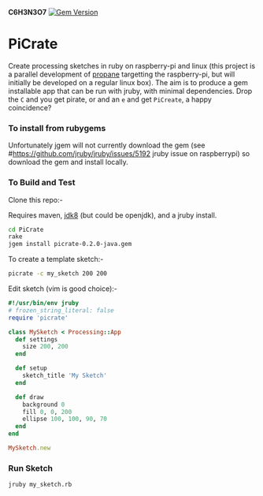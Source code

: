 __C6H3N3O7__ [![Gem Version](https://badge.fury.io/rb/picrate.svg)](https://badge.fury.io/rb/picrate)

# PiCrate
Create processing sketches in ruby on raspberry-pi and linux (this project is a parallel development of [propane][propane] targetting the raspberry-pi, but will initially be developed on a regular linux box). The aim is to produce a gem installable app that can be run with jruby, with minimal dependencies. Drop the `C` and you get pirate, or and an `e` and get `PiCreate`, a happy coincidence?

### To install from rubygems ###

Unfortunately jgem will not currently download the gem (see #https://github.com/jruby/jruby/issues/5192 jruby issue on raspberrypi) so download the gem and install locally.

### To Build and Test ###

Clone this repo:-

Requires maven, [jdk8][oracle] (but could be openjdk), and a jruby install.

```bash
cd PiCrate
rake
jgem install picrate-0.2.0-java.gem
```
To create a template sketch:-
```bash
picrate -c my_sketch 200 200
```
Edit sketch (vim is good choice):-
```ruby
#!/usr/bin/env jruby
# frozen_string_literal: false
require 'picrate'

class MySketch < Processing::App
  def settings
    size 200, 200
  end

  def setup
    sketch_title 'My Sketch'
  end

  def draw
    background 0
    fill 0, 0, 200
    ellipse 100, 100, 90, 70
  end
end

MySketch.new
```
### Run Sketch ###
```bash
jruby my_sketch.rb
```


[propane]:https://ruby-processing.github.io/propane/
[oracle]:http://www.rpiblog.com/2014/03/installing-oracle-jdk-8-on-raspberry-pi.html
